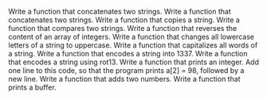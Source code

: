 Write a function that concatenates two strings.
Write a function that concatenates two strings.
Write a function that copies a string.
Write a function that compares two strings.
Write a function that reverses the content of an array of integers.
Write a function that changes all lowercase letters of a string to uppercase.
Write a function that capitalizes all words of a string.
Write a function that encodes a string into 1337.
Write a function that encodes a string using rot13.
Write a function that prints an integer.
Add one line to this code, so that the program prints a[2] = 98, followed by a new line.
Write a function that adds two numbers.
Write a function that prints a buffer.
